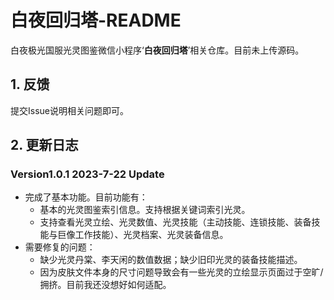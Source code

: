 # 白夜回归塔-README
白夜极光国服光灵图鉴微信小程序‘**白夜回归塔**’相关仓库。目前未上传源码。

## 1. 反馈

提交Issue说明相关问题即可。

## 2. 更新日志

### Version1.0.1 2023-7-22 Update

- 完成了基本功能。目前功能有：
  - 基本的光灵图鉴索引信息。支持根据关键词索引光灵。
  - 支持查看光灵立绘、光灵数值、光灵技能（主动技能、连锁技能、装备技能与巨像工作技能）、光灵档案、光灵装备信息。
- 需要修复的问题：
  - 缺少光灵丹棠、李天闲的数值数据；缺少旧印光灵的装备技能描述。
  - 因为皮肤文件本身的尺寸问题导致会有一些光灵的立绘显示页面过于空旷/拥挤。目前我还没想好如何适配。
  
  
